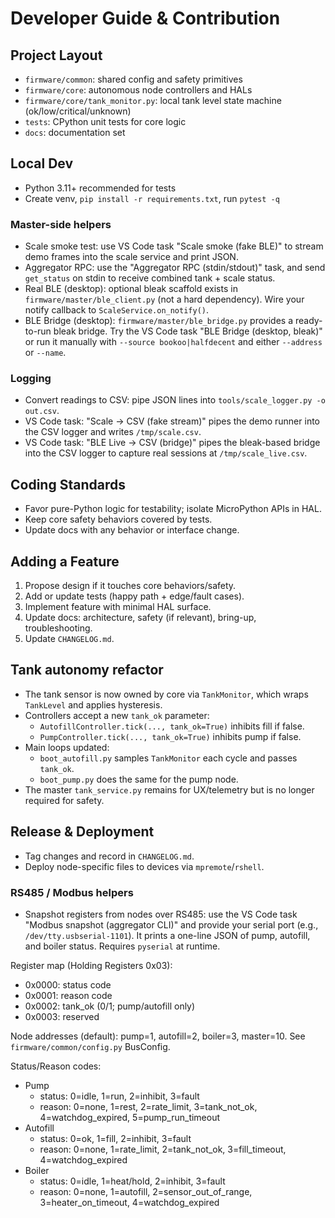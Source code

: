 # Developer Guide & Contribution

## Project Layout

- `firmware/common`: shared config and safety primitives
- `firmware/core`: autonomous node controllers and HALs
- `firmware/core/tank_monitor.py`: local tank level state machine (ok/low/critical/unknown)
- `tests`: CPython unit tests for core logic
- `docs`: documentation set

## Local Dev

- Python 3.11+ recommended for tests
- Create venv, `pip install -r requirements.txt`, run `pytest -q`

### Master-side helpers

- Scale smoke test: use VS Code task "Scale smoke (fake BLE)" to stream demo frames into the scale service and print JSON.
- Aggregator RPC: use the "Aggregator RPC (stdin/stdout)" task, and send `get_status` on stdin to receive combined tank + scale status.
- Real BLE (desktop): optional bleak scaffold exists in `firmware/master/ble_client.py` (not a hard dependency). Wire your notify callback to `ScaleService.on_notify()`.
- BLE Bridge (desktop): `firmware/master/ble_bridge.py` provides a ready-to-run bleak bridge. Try the VS Code task "BLE Bridge (desktop, bleak)" or run it manually with `--source bookoo|halfdecent` and either `--address` or `--name`.

### Logging

- Convert readings to CSV: pipe JSON lines into `tools/scale_logger.py -o out.csv`.
- VS Code task: "Scale -> CSV (fake stream)" pipes the demo runner into the CSV logger and writes `/tmp/scale.csv`.
- VS Code task: "BLE Live -> CSV (bridge)" pipes the bleak-based bridge into the CSV logger to capture real sessions at `/tmp/scale_live.csv`.

## Coding Standards

- Favor pure-Python logic for testability; isolate MicroPython APIs in HAL.
- Keep core safety behaviors covered by tests.
- Update docs with any behavior or interface change.

## Adding a Feature

1. Propose design if it touches core behaviors/safety.
2. Add or update tests (happy path + edge/fault cases).
3. Implement feature with minimal HAL surface.
4. Update docs: architecture, safety (if relevant), bring-up, troubleshooting.
5. Update `CHANGELOG.md`.

## Tank autonomy refactor

- The tank sensor is now owned by core via `TankMonitor`, which wraps `TankLevel` and applies hysteresis.
- Controllers accept a new `tank_ok` parameter:
	- `AutofillController.tick(..., tank_ok=True)` inhibits fill if false.
	- `PumpController.tick(..., tank_ok=True)` inhibits pump if false.
- Main loops updated:
	- `boot_autofill.py` samples `TankMonitor` each cycle and passes `tank_ok`.
	- `boot_pump.py` does the same for the pump node.
- The master `tank_service.py` remains for UX/telemetry but is no longer required for safety.

## Release & Deployment

- Tag changes and record in `CHANGELOG.md`.
- Deploy node-specific files to devices via `mpremote`/`rshell`.

### RS485 / Modbus helpers

- Snapshot registers from nodes over RS485: use the VS Code task "Modbus snapshot (aggregator CLI)" and provide your serial port (e.g., `/dev/tty.usbserial-1101`). It prints a one-line JSON of pump, autofill, and boiler status. Requires `pyserial` at runtime.

Register map (Holding Registers 0x03):

- 0x0000: status code
- 0x0001: reason code
- 0x0002: tank_ok (0/1; pump/autofill only)
- 0x0003: reserved

Node addresses (default): pump=1, autofill=2, boiler=3, master=10. See `firmware/common/config.py` BusConfig.

Status/Reason codes:

- Pump
	- status: 0=idle, 1=run, 2=inhibit, 3=fault
	- reason: 0=none, 1=rest, 2=rate_limit, 3=tank_not_ok, 4=watchdog_expired, 5=pump_run_timeout
- Autofill
	- status: 0=ok, 1=fill, 2=inhibit, 3=fault
	- reason: 0=none, 1=rate_limit, 2=tank_not_ok, 3=fill_timeout, 4=watchdog_expired
- Boiler
	- status: 0=idle, 1=heat/hold, 2=inhibit, 3=fault
	- reason: 0=none, 1=autofill, 2=sensor_out_of_range, 3=heater_on_timeout, 4=watchdog_expired
